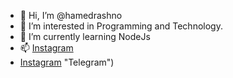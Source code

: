 - 👋 Hi, I’m @hamedrashno
- 👀 I’m interested in Programming and Technology.
- 🌱 I’m currently learning NodeJs
- 📫 [Instagram]([https://www.google.com](https://www.instagram.com/hamed.r/) "Telegram") 
-   [Instagram]([https://wtelegram.me/Rashnu) "Telegram")
<!---
hamedrashno/hamedrashno is a ✨ special ✨ repository because its `README.md` (this file) appears on your GitHub profile.
You can click the Preview link to take a look at your changes.
--->
